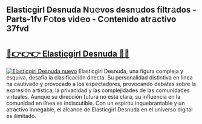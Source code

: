 ## Elasticgirl Desnuda N𝚞𝚎vos desn𝚞dos filtr𝚊dos - Parts-1fv F𝚘tos vid𝚎o - C𝚘ntenido atr𝚊ctivo 37fvd

# <h2><a href="http://mb5gkt.tromn.icu/?c=Elasticgirl+Desnuda">🔗👉👉👉 Elasticgirl Desnuda 🔗🔗</a></h2>

[![Elasticgirl Desnuda nuevo](https://i.imgur.com/pEAQMta.gif)](http://mb5gkt.tromn.icu/?c=Elasticgirl+Desnuda)
Elasticgirl Desnuda, una figura compleja y esquiva, desafía la clasificación directa. Su personalidad distintiva en línea ha cautivado y provocado a los espectadores, provocando debates sobre la expresión artística, la privacidad y las complejidades de las comunidades virtuales. Aunque su dirección futura no está clara, su influencia en la comunidad en línea es indiscutible. Con un espíritu inquebrantable y un atractivo innegable, el alcance de Elasticgirl Desnuda en el universo digital es ilimitado.

